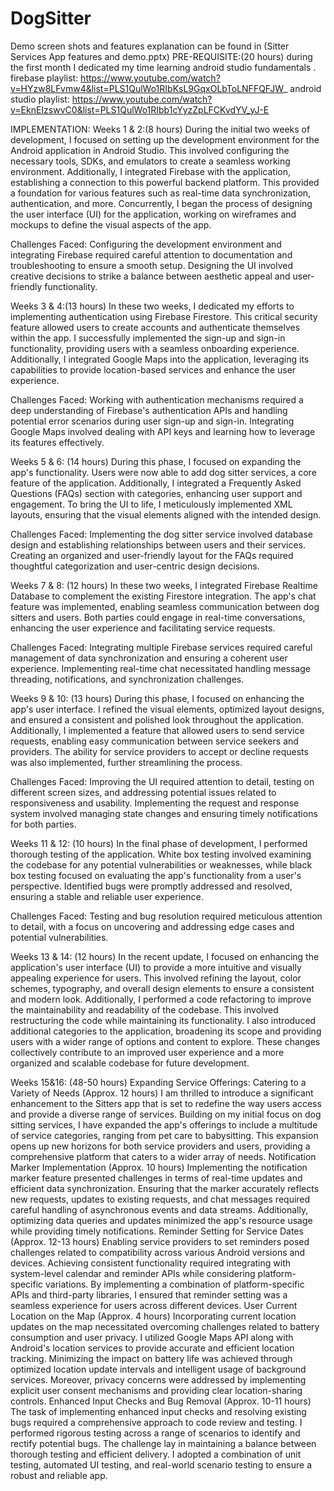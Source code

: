 # DogSitter
Demo screen shots and features explanation can be found in (Sitter Services App features and demo.pptx)
PRE-REQUISITE:(20 hours)
during the first month I dedicated my time learning android studio fundamentals  .
firebase playlist:
https://www.youtube.com/watch?v=HYzw8LFvmw4&list=PLS1QulWo1RIbKsL9GqxOLbToLNFFQFJW_
android studio playlist:
https://www.youtube.com/watch?v=EknEIzswvC0&list=PLS1QulWo1RIbb1cYyzZpLFCKvdYV_yJ-E

IMPLEMENTATION:
Weeks 1 & 2:(8 hours)
During the initial two weeks of development, I focused on setting up the development environment for the Android application in Android Studio. This involved configuring the necessary tools, SDKs, and emulators to create a seamless working environment. Additionally, I integrated Firebase with the application, establishing a connection to this powerful backend platform. This provided a foundation for various features such as real-time data synchronization, authentication, and more. Concurrently, I began the process of designing the user interface (UI) for the application, working on wireframes and mockups to define the visual aspects of the app.

Challenges Faced: Configuring the development environment and integrating Firebase required careful attention to documentation and troubleshooting to ensure a smooth setup. Designing the UI involved creative decisions to strike a balance between aesthetic appeal and user-friendly functionality.

Weeks 3 & 4:(13 hours)
In these two weeks, I dedicated my efforts to implementing authentication using Firebase Firestore. This critical security feature allowed users to create accounts and authenticate themselves within the app. I successfully implemented the sign-up and sign-in functionality, providing users with a seamless onboarding experience. Additionally, I integrated Google Maps into the application, leveraging its capabilities to provide location-based services and enhance the user experience.

Challenges Faced: Working with authentication mechanisms required a deep understanding of Firebase's authentication APIs and handling potential error scenarios during user sign-up and sign-in. Integrating Google Maps involved dealing with API keys and learning how to leverage its features effectively.

Weeks 5 & 6: (14 hours)
During this phase, I focused on expanding the app's functionality. Users were now able to add dog sitter services, a core feature of the application. Additionally, I integrated a Frequently Asked Questions (FAQs) section with categories, enhancing user support and engagement. To bring the UI to life, I meticulously implemented XML layouts, ensuring that the visual elements aligned with the intended design.

Challenges Faced: Implementing the dog sitter service involved database design and establishing relationships between users and their services. Creating an organized and user-friendly layout for the FAQs required thoughtful categorization and user-centric design decisions.


Weeks 7 & 8: (12 hours)
In these two weeks, I integrated Firebase Realtime Database to complement the existing Firestore integration. The app's chat feature was implemented, enabling seamless communication between dog sitters and users. Both parties could engage in real-time conversations, enhancing the user experience and facilitating service requests.

Challenges Faced: Integrating multiple Firebase services required careful management of data synchronization and ensuring a coherent user experience. Implementing real-time chat necessitated handling message threading, notifications, and synchronization challenges.

Weeks 9 & 10: (13 hours)
During this phase, I focused on enhancing the app's user interface. I refined the visual elements, optimized layout designs, and ensured a consistent and polished look throughout the application. Additionally, I implemented a feature that allowed users to send service requests, enabling easy communication between service seekers and providers. The ability for service providers to accept or decline requests was also implemented, further streamlining the process.

Challenges Faced: Improving the UI required attention to detail, testing on different screen sizes, and addressing potential issues related to responsiveness and usability. Implementing the request and response system involved managing state changes and ensuring timely notifications for both parties.


Weeks 11 & 12: (10 hours)
In the final phase of development, I performed thorough testing of the application.
White box testing involved examining the codebase for any potential vulnerabilities or weaknesses, while black box testing focused on evaluating the app's functionality from a user's perspective. Identified bugs were promptly addressed and resolved, ensuring a stable and reliable user experience.

Challenges Faced: Testing and bug resolution required meticulous attention to detail, with a focus on uncovering and addressing edge cases and potential vulnerabilities.

Weeks 13 & 14: (12 hours)
In the recent update, I focused on enhancing the application's user interface (UI) to provide a more intuitive and visually appealing experience for users. This involved refining the layout, color schemes, typography, and overall design elements to ensure a consistent and modern look.
Additionally, I performed a code refactoring to improve the maintainability and readability of the codebase. This involved restructuring the code while maintaining its functionality. I also introduced additional categories to the application, broadening its scope and providing users with a wider range of options and content to explore.
These changes collectively contribute to an improved user experience and a more organized and scalable codebase for future development.

Weeks 15&16: (48-50 hours)
Expanding Service Offerings: Catering to a Variety of Needs (Approx. 12 hours)
I am thrilled to introduce a significant enhancement to the Sitters app that is set to redefine the way users access and provide a diverse range of services. Building on my initial focus on dog sitting services, I have expanded the app's offerings to include a multitude of service categories, ranging from pet care to babysitting. This expansion opens up new horizons for both service providers and users, providing a comprehensive platform that caters to a wider array of needs.
Notification Marker Implementation (Approx. 10 hours)
Implementing the notification marker feature presented challenges in terms of real-time updates and efficient data synchronization. Ensuring that the marker accurately reflects new requests, updates to existing requests, and chat messages required careful handling of asynchronous events and data streams. Additionally, optimizing data queries and updates minimized the app's resource usage while providing timely notifications.
Reminder Setting for Service Dates (Approx. 12-13 hours)
Enabling service providers to set reminders posed challenges related to compatibility across various Android versions and devices. Achieving consistent functionality required integrating with system-level calendar and reminder APIs while considering platform-specific variations. By implementing a combination of platform-specific APIs and third-party libraries, I ensured that reminder setting was a seamless experience for users across different devices.
User Current Location on the Map (Approx. 4 hours)
Incorporating current location updates on the map necessitated overcoming challenges related to battery consumption and user privacy. I utilized Google Maps API along with Android's location services to provide accurate and efficient location tracking. Minimizing the impact on battery life was achieved through optimized location update intervals and intelligent usage of background services. Moreover, privacy concerns were addressed by implementing explicit user consent mechanisms and providing clear location-sharing controls.
Enhanced Input Checks and Bug Removal (Approx. 10-11 hours)
The task of implementing enhanced input checks and resolving existing bugs required a comprehensive approach to code review and testing. I performed rigorous testing across a range of scenarios to identify and rectify potential bugs. The challenge lay in maintaining a balance between thorough testing and efficient delivery. I adopted a combination of unit testing, automated UI testing, and real-world scenario testing to ensure a robust and reliable app.